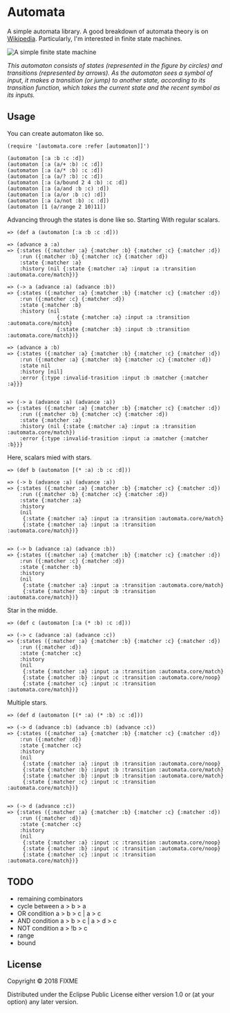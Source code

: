 # Automata

A simple automata library. A good breakdown of automata theory is on [Wikipedia](https://en.wikipedia.org/wiki/Automata_theory). Particularly, I'm interested in finite state machines.

![A simple finite state machine](https://upload.wikimedia.org/wikipedia/commons/thumb/9/9d/DFAexample.svg/274px-DFAexample.svg.png)

_This automaton consists of states (represented in the figure by circles) and transitions (represented by arrows). As the automaton sees a symbol of input, it makes a transition (or jump) to another state, according to its transition function, which takes the current state and the recent symbol as its inputs._


## Usage

You can create automaton like so.

```
(require '[automata.core :refer [automaton]]')

(automaton [:a :b :c :d])
(automaton [:a (a/+ :b) :c :d])
(automaton [:a (a/* :b) :c :d])
(automaton [:a (a/? :b) :c :d])
(automaton [:a (a/bound 2 4 :b) :c :d])
(automaton [:a (a/and :b :c) :d])
(automaton [:a (a/or :b :c) :d])
(automaton [:a (a/not :b) :c :d])
(automaton [1 (a/range 2 10)11])
```

Advancing through the states is done like so. Starting With regular scalars.
```
=> (def a (automaton [:a :b :c :d]))

=> (advance a :a)
=> {:states ({:matcher :a} {:matcher :b} {:matcher :c} {:matcher :d})
    :run ({:matcher :b} {:matcher :c} {:matcher :d})
    :state {:matcher :a}
    :history (nil {:state {:matcher :a} :input :a :transition :automata.core/match})}

=> (-> a (advance :a) (advance :b))
=> {:states ({:matcher :a} {:matcher :b} {:matcher :c} {:matcher :d})
    :run ({:matcher :c} {:matcher :d})
    :state {:matcher :b}
    :history (nil
                {:state {:matcher :a} :input :a :transition :automata.core/match}
                {:state {:matcher :b} :input :b :transition :automata.core/match})}

=> (advance a :b)
=> {:states ({:matcher :a} {:matcher :b} {:matcher :c} {:matcher :d})
    :run ({:matcher :a} {:matcher :b} {:matcher :c} {:matcher :d})
    :state nil
    :history [nil]
    :error {:type :invalid-trasition :input :b :matcher {:matcher :a}}}


=> (-> a (advance :a) (advance :a))
=> {:states ({:matcher :a} {:matcher :b} {:matcher :c} {:matcher :d})
    :run ({:matcher :b} {:matcher :c} {:matcher :d})
    :state {:matcher :a}
    :history (nil {:state {:matcher :a} :input :a :transition :automata.core/match})
    :error {:type :invalid-trasition :input :a :matcher {:matcher :b}}}
```

Here, scalars mied with stars.
```
=> (def b (automaton [(* :a) :b :c :d]))

=> (-> b (advance :a) (advance :a))
=> {:states ({:matcher :a} {:matcher :b} {:matcher :c} {:matcher :d})
    :run ({:matcher :b} {:matcher :c} {:matcher :d})
    :state {:matcher :a}
    :history
    (nil
     {:state {:matcher :a} :input :a :transition :automata.core/match}
     {:state {:matcher :a} :input :a :transition :automata.core/match})}


=> (-> b (advance :a) (advance :b))
=> {:states ({:matcher :a} {:matcher :b} {:matcher :c} {:matcher :d})
    :run ({:matcher :c} {:matcher :d})
    :state {:matcher :b}
    :history
    (nil
     {:state {:matcher :a} :input :a :transition :automata.core/match}
     {:state {:matcher :b} :input :b :transition :automata.core/match})}
```

Star in the midde.
```
=> (def c (automaton [:a (* :b) :c :d]))

=> (-> c (advance :a) (advance :c))
=> {:states ({:matcher :a} {:matcher :b} {:matcher :c} {:matcher :d})
    :run ({:matcher :d})
    :state {:matcher :c}
    :history
    (nil
     {:state {:matcher :a} :input :a :transition :automata.core/match}
     {:state {:matcher :b} :input :c :transition :automata.core/noop}
     {:state {:matcher :c} :input :c :transition :automata.core/match})}
```

Multiple stars.
```
=> (def d (automaton [(* :a) (* :b) :c :d]))

=> (-> d (advance :b) (advance :b) (advance :c))
=> {:states ({:matcher :a} {:matcher :b} {:matcher :c} {:matcher :d})
    :run ({:matcher :d})
    :state {:matcher :c}
    :history
    (nil
     {:state {:matcher :a} :input :b :transition :automata.core/noop}
     {:state {:matcher :b} :input :b :transition :automata.core/match}
     {:state {:matcher :b} :input :b :transition :automata.core/match}
     {:state {:matcher :c} :input :c :transition :automata.core/match})}
  

=> (-> d (advance :c))
=> {:states ({:matcher :a} {:matcher :b} {:matcher :c} {:matcher :d})
    :run ({:matcher :d})
    :state {:matcher :c}
    :history
    (nil
     {:state {:matcher :a} :input :c :transition :automata.core/noop}
     {:state {:matcher :b} :input :c :transition :automata.core/noop}
     {:state {:matcher :c} :input :c :transition :automata.core/match})}
```


## TODO

- remaining combinators
- cycle between a > b > a
- OR condition  a > b > c  |  a > c
- AND condition  a > b > c  |  a > d > c
- NOT condition  a > !b > c 
- range
- bound


## License

Copyright © 2018 FIXME

Distributed under the Eclipse Public License either version 1.0 or (at
your option) any later version.
